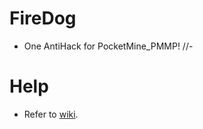 # FireDog

- One AntiHack for PocketMine_PMMP!
//-
# Help #

- Refer to [wiki](https://github.com/hachkingtohach1/FireDog/wiki).
